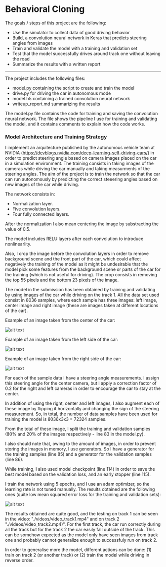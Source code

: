 # **Behavioral Cloning**

The goals / steps of this project are the following:
* Use the simulator to collect data of good driving behavior
* Build, a convolution neural network in Keras that predicts steering angles from images
* Train and validate the model with a training and validation set
* Test that the model successfully drives around track one without leaving the road
* Summarize the results with a written report


[//]: # (Image References)

[image1]: ./pictures/meanSquaredErrorLoss_v0_epoch5.png "Mean Squared Error Loss v0"
[image2]: ./pictures/center.jpg "Center camera"
[image3]: ./pictures/left.jpg "Left camera"
[image4]: ./pictures/right.jpg "Right camera"



---

The project includes the following files:
* model.py containing the script to create and train the model
* drive.py for driving the car in autonomous mode
* model.h5 containing a trained convolution neural network
* writeup_report.md summarizing the results

The model.py file contains the code for training and saving the convolution neural network. The file shows the pipeline I use for training and validating the model, and it contains comments to explain how the code works.

### Model Architecture and Training Strategy

I implement an arquitecture published by the autonomous vehicle team at NVIDIA (https://devblogs.nvidia.com/deep-learning-self-driving-cars/) in order to predict steering angle based on camera images placed on the car in a simulation environment. The training consists in taking images of the cameras while driving the car manually and taking measurments of the steering angles. The aim of the project is to train the network so that the car can run autonomously by predicting the correct steeering angles based on new images of the car while driving.

The network consists in:
- Normalization layer.
- Five convolution layers.
- Four fully connected layers.

After the normalization I also mean centering the image by substracting the value of 0.5.

The model includes RELU layers after each convolution to introduce nonlinearlity.

Also, I crop the image before the convolution layers in order to remove background scene and the front part of the car, which could affect negatively  the training of the model as it might be undesirable that the model pick some features from the background scene or parts of the car for the training (which is not useful for driving). The crop consists in removing the top 55 pixels and the bottom 23 pixels of the image.

The model in the submission has been obtained by training and validating by using images of the car while driving on the track 1. All the data set used consist in 8036 samples, where each sample has three images: left image, center image and right image (these are images taken at different locations of the car).

Example of an image taken from the center of the car:

![alt text][image2]

Example of an image taken from the left side of the car:

![alt text][image3]

Example of an image taken from the right side of the car:

![alt text][image4]

For each of the sample data I have a steering angle measurements. I assign this steering angle for the center camera, but I apply a correction factor of 0.2 for the right and left cameras in order to encourage the car to stay at the center.

In addition of using the right, center and left images, I also augment each of these image by flipping it horizontally and changing the sign of the steering measurement. So, in total, the number of data samples have been used for training the model is 8036x3x3 = 72324 samples.

From the total of these image, I split the training and validation samples (80% and 20% of the images respectively - line 83 in the model.py).

I also should note that, owing to the amount of images, in order to prevent storing the images in memory, I use generators. So I have a generator for the training samples (line 85) and a generator for the validation samples (line 86).

While training, I also used model checkpoint (line 114) in order to save the best model based on the validation loss, and an early stopper (line 115).

I train the network using 5 epochs, and I use an adam optimizer, so the learning rate is not tuned manually. The results obtained are the following ones (quite low mean squared error loss for the training and validation sets):

![alt text][image1]

The results obtained are quite good, and the testing on track 1 can be seen in the video: "./videos/video_track1.mp4" and on track 2 "./videos/video_track2.mp4)". For the first track, the car run correctly during all the track but for the track 2 the car easily fall outside of the track. This can be somehow expected as the model only have seen images from track one and probably cannot generalize enough to successfuly run on track 2.

In order to generalise more the model, different actions can be done: (1) train on track 2 (or another track) or (2) train the model while driving in reverse order.
